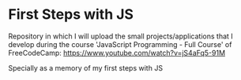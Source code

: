 # First Steps with JS

Repository in which I will upload the small projects/applications that I develop during the course 'JavaScript Programming - Full Course' of FreeCodeCamp: https://www.youtube.com/watch?v=jS4aFq5-91M

Specially as a memory of my first steps with JS
